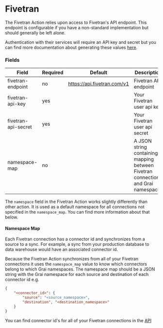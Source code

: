 # Fivetran

The Fivetran Action relies upon access to Fivetran's API endpoint. 
This endpoint is configurable if you have a non-standard implementation but should generally be left alone.

Authentication with their services will require an API key and secret but you can find more documentation about generating these values [here](https://fivetran.com/docs/rest-api/getting-started#instructions).

### Fields

<!-- Fields Sentinel Section -->
| Field | Required | Default | Description |
|-----|-----|-----|-----|
| fivetran-endpoint | no | https://api.fivetran.com/v1 | Fivetran API endpoint |
| fivetran-api-key | yes |  | Your Fivetran user api key |
| fivetran-api-secret | yes |  | Your Fivetran user api secret |
| namespace-map | no |  | A JSON string containing a mapping between Fivetran connections and Grai namespaces |
<!-- Fields Sentinel Section -->


The `namespace` field in the Fivetran Action works slightly differently than other action.
It is used as a default namespace for all connections not specified in the `namespace_map`. 
You can find more information about that below.


#### Namespace Map

Each Fivetran connection has a connector id and synchronizes from a source to a sync. 
For example, a sync from your production database to data warehouse would have an associated connector id.

Because the Fivetran Action synchronizes from all of your Fivetran connections it uses the `namespace_map` value to know which connectors belong to which Grai namespaces.
The namespace map should be a JSON string with the Grai namespace for each source and destination of each connector id e.g.

```json
{
    "<connector_id>": {
        "source": "<source_namespace>",
        "destination", "<destination_namespace>"
    }
}
```


You can find connector id's for all of your Fivetran connections in the [API](https://fivetran.com/docs/rest-api/faq/find-connector_id)


